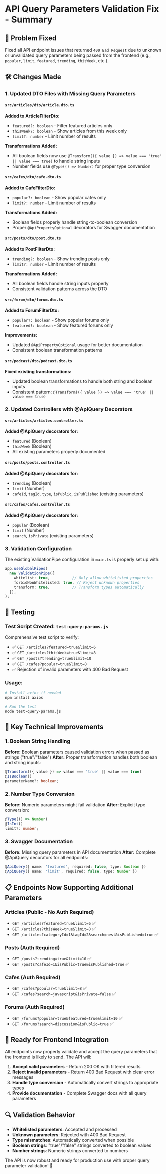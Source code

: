 # API Query Parameters Validation Fix - Summary

## 🎯 Problem Fixed
Fixed all API endpoint issues that returned `400 Bad Request` due to unknown or unvalidated query parameters being passed from the frontend (e.g., `popular`, `limit`, `featured`, `trending`, `thisWeek`, etc.).

## 🛠️ Changes Made

### 1. Updated DTO Files with Missing Query Parameters

#### `src/articles/dto/article.dto.ts`
**Added to ArticleFilterDto:**
- `featured?: boolean` - Filter featured articles only
- `thisWeek?: boolean` - Show articles from this week only  
- `limit?: number` - Limit number of results

**Transformations Added:**
- All boolean fields now use `@Transform(({ value }) => value === 'true' || value === true)` to handle string inputs
- Number fields use `@Type(() => Number)` for proper type conversion

#### `src/cafes/dto/cafe.dto.ts`
**Added to CafeFilterDto:**
- `popular?: boolean` - Show popular cafes only
- `limit?: number` - Limit number of results

**Transformations Added:**
- Boolean fields properly handle string-to-boolean conversion
- Proper `@ApiPropertyOptional` decorators for Swagger documentation

#### `src/posts/dto/post.dto.ts`
**Added to PostFilterDto:**
- `trending?: boolean` - Show trending posts only
- `limit?: number` - Limit number of results

**Transformations Added:**
- All boolean fields handle string inputs properly
- Consistent validation patterns across the DTO

#### `src/forum/dto/forum.dto.ts`
**Added to ForumFilterDto:**
- `popular?: boolean` - Show popular forums only
- `featured?: boolean` - Show featured forums only

**Improvements:**
- Updated `@ApiPropertyOptional` usage for better documentation
- Consistent boolean transformation patterns

#### `src/podcast/dto/podcast.dto.ts`
**Fixed existing transformations:**
- Updated boolean transformations to handle both string and boolean inputs
- Consistent pattern: `@Transform(({ value }) => value === 'true' || value === true)`

### 2. Updated Controllers with @ApiQuery Decorators

#### `src/articles/articles.controller.ts`
**Added @ApiQuery decorators for:**
- `featured` (Boolean)
- `thisWeek` (Boolean)
- All existing parameters properly documented

#### `src/posts/posts.controller.ts`
**Added @ApiQuery decorators for:**
- `trending` (Boolean)
- `limit` (Number)
- `cafeId`, `tagId`, `type`, `isPublic`, `isPublished` (existing parameters)

#### `src/cafes/cafes.controller.ts`
**Added @ApiQuery decorators for:**
- `popular` (Boolean)
- `limit` (Number)
- `search`, `isPrivate` (existing parameters)

### 3. Validation Configuration
The existing ValidationPipe configuration in `main.ts` is properly set up with:
```typescript
app.useGlobalPipes(
  new ValidationPipe({
    whitelist: true,          // Only allow whitelisted properties
    forbidNonWhitelisted: true, // Reject unknown properties
    transform: true,          // Transform types automatically
  }),
);
```

## 🧪 Testing

### Test Script Created: `test-query-params.js`
Comprehensive test script to verify:
- ✅ `GET /articles?featured=true&limit=6`
- ✅ `GET /articles?thisWeek=true&limit=8`
- ✅ `GET /posts?trending=true&limit=10`
- ✅ `GET /cafes?popular=true&limit=8`
- ✅ Rejection of invalid parameters with 400 Bad Request

### Usage:
```bash
# Install axios if needed
npm install axios

# Run the test
node test-query-params.js
```

## 🔧 Key Technical Improvements

### 1. Boolean String Handling
**Before:** Boolean parameters caused validation errors when passed as strings ("true"/"false")
**After:** Proper transformation handles both boolean and string inputs:
```typescript
@Transform(({ value }) => value === 'true' || value === true)
@IsBoolean()
parameterName?: boolean;
```

### 2. Number Type Conversion
**Before:** Numeric parameters might fail validation
**After:** Explicit type conversion:
```typescript
@Type(() => Number)
@IsInt()
limit?: number;
```

### 3. Swagger Documentation
**Before:** Missing query parameters in API documentation
**After:** Complete @ApiQuery decorators for all endpoints:
```typescript
@ApiQuery({ name: 'featured', required: false, type: Boolean })
@ApiQuery({ name: 'limit', required: false, type: Number })
```

## 📋 Endpoints Now Supporting Additional Parameters

### Articles (Public - No Auth Required)
- `GET /articles?featured=true&limit=6` ✅
- `GET /articles?thisWeek=true&limit=8` ✅
- `GET /articles?categoryId=1&tagId=2&search=nest&isPublished=true` ✅

### Posts (Auth Required)
- `GET /posts?trending=true&limit=10` ✅
- `GET /posts?cafeId=1&isPublic=true&isPublished=true` ✅

### Cafes (Auth Required)
- `GET /cafes?popular=true&limit=8` ✅
- `GET /cafes?search=javascript&isPrivate=false` ✅

### Forums (Auth Required)
- `GET /forums?popular=true&featured=true&limit=10` ✅
- `GET /forums?search=discussion&isPublic=true` ✅

## 🚀 Ready for Frontend Integration

All endpoints now properly validate and accept the query parameters that the frontend is likely to send. The API will:

1. **Accept valid parameters** - Return 200 OK with filtered results
2. **Reject invalid parameters** - Return 400 Bad Request with clear error messages
3. **Handle type conversion** - Automatically convert strings to appropriate types
4. **Provide documentation** - Complete Swagger docs with all query parameters

## 🔍 Validation Behavior

- **Whitelisted parameters**: Accepted and processed
- **Unknown parameters**: Rejected with 400 Bad Request
- **Type mismatches**: Automatically converted when possible
- **Boolean strings**: "true"/"false" strings converted to boolean values
- **Number strings**: Numeric strings converted to numbers

The API is now robust and ready for production use with proper query parameter validation! 🎉

